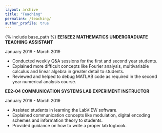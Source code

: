 ```yaml
---
layout: archive
title: "Teaching"
permalink: /teaching/
author_profile: true
---
```


{% include base_path %}
**EE1&EE2 MATHEMATICS UNDERGRADUATE TEACHING ASSISTANT**

January 2019 - March 2019

* Conducted weekly Q&A sessions for the first and second year students.
* Explained more difficult concepts like Fourier analysis, multivariable calculus and linear algebra in greater detail to students.
* Reviewed and helped to debug MATLAB code as required in the second year numerical analysis course.



**EE2-04 COMMUNICATION SYSTEMS LAB EXPERIMENT INSTRUCTOR**

January 2019 - March 2019

* Assisted students in learning the LabVIEW software.
* Explained communication concepts like modulation, digital encoding schemes and information theory to students.
* Provided guidance on how to write a proper lab logbook.
